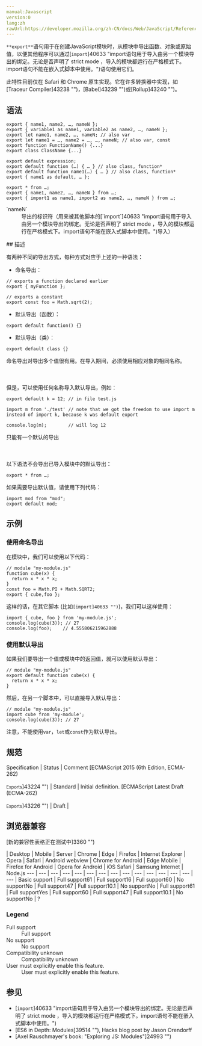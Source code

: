 ```yaml
---
manual:Javascript
version:0
lang:zh
rawUrl:https://developer.mozilla.org/zh-CN/docs/Web/JavaScript/Reference/Statements/export
---
```




`**export**`语句用于在创建JavaScript模块时，从模块中导出函数、对象或原始值，以便其他程序可以通过[`import`]40633 "import语句用于导入由另一个模块导出的绑定。无论是否声明了 strict mode ，导入的模块都运行在严格模式下。import语句不能在嵌入式脚本中使用。")语句使用它们。



此特性目前仅在 Safari 和 Chrome 原生实现。它在许多转换器中实现，如[Traceur Compiler]43238 "")，[Babel]43239 "")或[Rollup]43240 "")。



## 语法<a name="语法"></a>

```
export { name1, name2, …, nameN };
export { variable1 as name1, variable2 as name2, …, nameN };
export let name1, name2, …, nameN; // also var
export let name1 = …, name2 = …, …, nameN; // also var, const
export function FunctionName() {...}
export class ClassName {...}

export default expression;
export default function (…) { … } // also class, function*
export default function name1(…) { … } // also class, function*
export { name1 as default, … };

export * from …;
export { name1, name2, …, nameN } from …;
export { import1 as name1, import2 as name2, …, nameN } from …;
```
<dl><dt id=''>`nameN`</dt><dd>导出的标识符（用来被其他脚本的[`import`]40633 "import语句用于导入由另一个模块导出的绑定。无论是否声明了 strict mode ，导入的模块都运行在严格模式下。import语句不能在嵌入式脚本中使用。")导入）</dd></dl>
## 描述<a name="描述"></a>


有两种不同的导出方式，每种方式对应于上述的一种语法：


* 命名导出：
```
// exports a function declared earlier
export { myFunction }; 

// exports a constant
export const foo = Math.sqrt(2);
```
* 默认导出（函数）：
```
export default function() {}
```
* 默认导出（类）：
```
export default class {}
```


命名导出对导出多个值很有用。在导入期间，必须使用相应对象的相同名称。<br></br><br></br>但是，可以使用任何名称导入默认导出，例如：


```
export default k = 12; // in file test.js

import m from './test' // note that we got the freedom to use import m instead of import k, because k was default export

console.log(m);        // will log 12

```


只能有一个默认的导出<br></br><br></br>以下语法不会导出已导入模块中的默认导出：


```
export * from …;
```


如果需要导出默认值，请使用下列代码：


```
import mod from "mod";
export default mod;
```

## 示例<a name="示例"></a>

### 使用命名导出<a name="使用命名导出"></a>


在模块中，我们可以使用以下代码：


```
// module "my-module.js"
function cube(x) {
  return x * x * x;
}
const foo = Math.PI + Math.SQRT2;
export { cube,foo };
```


这样的话，在其它脚本 (比如`[import]40633 "")`)，我们可以这样使用：


```
import { cube, foo } from 'my-module.js';
console.log(cube(3)); // 27
console.log(foo);    // 4.555806215962888
```

### 使用默认导出<a name="使用默认导出"></a>


如果我们要导出一个值或模块中的返回值，就可以使用默认导出：


```
// module "my-module.js"
export default function cube(x) {
  return x * x * x;
}
```


然后，在另一个脚本中，可以直接导入默认导出：


```
// module "my-module.js"
import cube from 'my-module';
console.log(cube(3)); // 27​​​​​
```


注意，不能使用`var`，`let`或`const`作为默认导出。


## 规范<a name="规范"></a>

Specification | Status | Comment 
[ECMAScript 2015 (6th Edition, ECMA-262)<br></br><small>Exports</small>]43224 "") | Standard | Initial definition. 
[ECMAScript Latest Draft (ECMA-262)<br></br><small>Exports</small>]43226 "") | Draft |  


## 浏览器兼容<a name="浏览器兼容"></a>
[新的兼容性表格正在测试中<i></i>]3360 "")

 | <abbr>Desktop<i></i></abbr> | <abbr>Mobile<i></i></abbr> | <abbr>Server<i></i></abbr> 
 | <abbr>Chrome<i></i></abbr> | <abbr>Edge<i></i></abbr> | <abbr>Firefox<i></i></abbr> | <abbr>Internet Explorer<i></i></abbr> | <abbr>Opera<i></i></abbr> | <abbr>Safari<i></i></abbr> | <abbr>Android webview<i></i></abbr> | <abbr>Chrome for Android<i></i></abbr> | <abbr>Edge Mobile<i></i></abbr> | <abbr>Firefox for Android<i></i></abbr> | <abbr>Opera for Android<i></i></abbr> | <abbr>iOS Safari<i></i></abbr> | <abbr>Samsung Internet<i></i></abbr> | <abbr>Node.js<i></i></abbr> 
 ---  |  ---  |  ---  |  ---  |  ---  |  ---  |  ---  |  ---  |  ---  |  ---  |  ---  |  ---  |  ---  |  ---  |  ---  | 
Basic support | <abbr>Full support</abbr>61 | <abbr>Full support</abbr>16 | <abbr>Full support</abbr>60 | <abbr>No support</abbr>No | <abbr>Full support</abbr>47 | <abbr>Full support</abbr>10.1 | <abbr>No support</abbr>No | <abbr>Full support</abbr>61 | <abbr>Full support</abbr>Yes | <abbr>Full support</abbr>60 | <abbr>Full support</abbr>47 | <abbr>Full support</abbr>10.1 | <abbr>No support</abbr>No | <abbr>?</abbr> 


### Legend<a name="Legend"></a>
<dl><dt id=''><abbr>Full support</abbr></dt><dd>Full support</dd><dt id=''><abbr>No support</abbr></dt><dd>No support</dd><dt id=''><abbr>Compatibility unknown</abbr></dt><dd>Compatibility unknown</dd><dt id=''><abbr>User must explicitly enable this feature.<i></i></abbr></dt><dd>User must explicitly enable this feature.</dd></dl>

## 参见<a name="参见"></a>

* [`import`]40633 "import语句用于导入由另一个模块导出的绑定。无论是否声明了 strict mode ，导入的模块都运行在严格模式下。import语句不能在嵌入式脚本中使用。")
* [ES6 in Depth: Modules]39514 ""), Hacks blog post by Jason Orendorff
* [Axel Rauschmayer&#39;s book: &quot;Exploring JS: Modules&quot;]24993 "")



